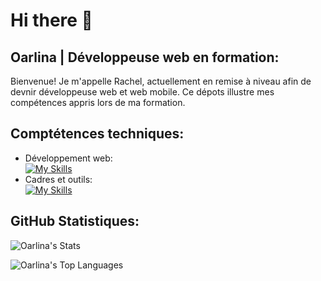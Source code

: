   # Hi there 👋
  
  <h2 id="links">Oarlina | Développeuse web en formation:</h2>
  <p>Bienvenue! Je m'appelle Rachel, actuellement en remise à 
    niveau afin de devnir développeuse web et web mobile. Ce dépots illustre 
    mes compétences appris lors de ma formation.</p>
  
  
  <!-- trouver quoi mettre a propos de moi -->
  
  <h2 id="links">Comptétences techniques:</h2>  
  
  - Développement web:  
       [![My Skills](https://skillicons.dev/icons?i=cpp,html,css,php,js)](https://skillicons.dev)
  - Cadres et outils:  
    [![My Skills](https://skillicons.dev/icons?i=github,visualstudio)](https://skillicons.dev)

  
  <h2 id="links">GitHub Statistiques:</h2>

![Oarlina's Stats](https://github-readme-stats.vercel.app/api?username=Oarlina&theme=vue-dark&show_icons=true&hide_border=false&count_private=true)

![Oarlina's Top Languages](https://github-readme-stats.vercel.app/api/top-langs/?username=Oarlina&theme=vue-dark&show_icons=true&hide_border=false&layout=compact)
